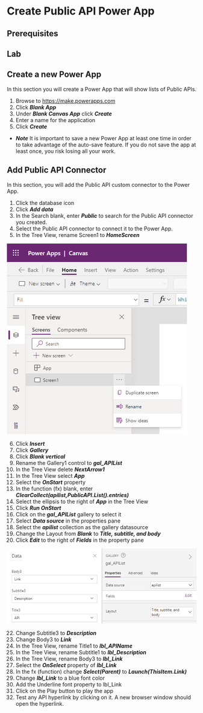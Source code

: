 # Create Public API Power App

## Prerequisites

## Lab

## Create a new Power App

In this section you will create a Power App that will show lists of Public APIs.
    
1. Browse to https://make.powerapps.com
2. Click ***Blank App***
3. Under ***Blank Canvas App*** click ***Create***
4. Enter a name for the application
5. Click ***Create***

* ***Note*** It is important to save a new Power App at least one time in order to take advantage of the auto-save feature.  If you do not save the app at least once, you risk losing all your work.

## Add Public API Connector

In this section, you will add the Public API custom connector to the Power App.
    
1. Click the database icon
2. Click ***Add data***
3. In the Search blank, enter ***Public*** to search for the Public API connector you created.
4. Select the Public API connector to connect it to the Power App.
5. In the Tree View, rename Screen1 to ***HomeScreen***

![rename screen](img/RenameScreen.png)

6. Click ***Insert***
7. Click ***Gallery***
8. Click ***Blank vertical***
9. Rename the Gallery1 control to ***gal_APIList***
10. In the Tree View delete ***NextArrow1***
11. In the Tree View select ***App***
12. Select the ***OnStart*** property
13. In the function (fx) blank, enter ***ClearCollect(apilist,PublicAPI.List().entries)***
14. Select the ellipsis to the right of ***App*** in the Tree View
15. Click ***Run OnStart***
16. Click on the ***gal_APIList*** gallery to select it
17. Select ***Data source*** in the properties pane
18. Select the ***apilist*** collection as the gallery datasource
19. Change the Layout from ***Blank*** to ***Title, subtitle, and body***
20. Click ***Edit*** to the right of ***Fields*** in the property pane

![edit fields](img/EditFields.png)


22. Change Subtitle3 to ***Description***
23. Change Body3 to ***Link***
24. In the Tree View, rename Title1 to ***lbl_APIName***
25. In the Tree View, rename Subtitle1 to ***lbl_Description***
26. In the Tree View, rename Body3 to ***lbl_Link***
27. Select the ***OnSelect*** property of ***lbl_Link***
28. In the fx (function) change ***Select(Parent)*** to ***Launch(ThisItem.Link)***
29. Change ***lbl_Link*** to a blue font color
30. Add the Underline font property to lbl_Link
31. Click on the Play button to play the app
32. Test any API hyperlink by clicking on it.  A new browser window should open the hyperlink.



